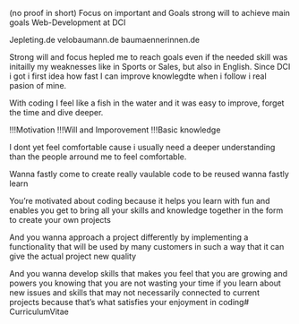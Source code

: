 
(no proof in short)
Focus on important and Goals
strong will to achieve main goals
Web-Development at DCI


Jepleting.de
velobaumann.de
baumaennerinnen.de




Strong will and focus hepled me to reach goals even if the needed skill was initailly my weaknesses like in Sports or Sales, but also in English.
Since DCI i got i first idea how fast I can improve knowlegdte when i follow i real pasion of mine.

With coding I feel like a fish in the water and it was easy to improve, forget the time and dive deeper.

!!!Motivation
!!!Will and Imporovement
!!!Basic knowledge

I dont yet feel comfortable cause i usually need a deeper understanding than the people arround me to feel comfortable.

Wanna fastly come to create really vaulable code to be reused
wanna fastly learn




You’re motivated about coding because it helps you learn with fun and enables you get to bring all your skills and knowledge together in the form to create your own projects

And you wanna approach a project differently by implementing a functionality that will be used by many customers in such a way that it can give the actual project new quality

And you wanna develop skills that makes you feel that you are growing and powers you knowing that you are not wasting your time if you learn about new issues and skills that may not necessarily connected to current projects because that’s what satisfies your enjoyment in coding# CurriculumVitae
